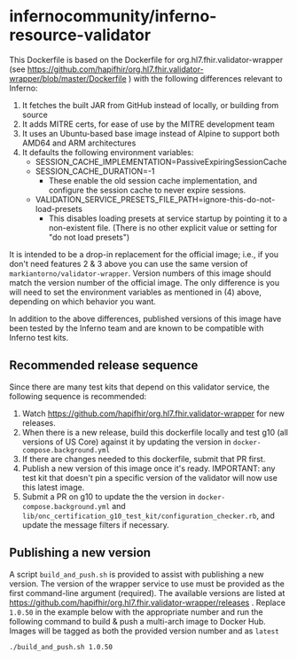 # infernocommunity/inferno-resource-validator

This Dockerfile is based on the Dockerfile for org.hl7.fhir.validator-wrapper (see https://github.com/hapifhir/org.hl7.fhir.validator-wrapper/blob/master/Dockerfile ) with the following differences relevant to Inferno:
1. It fetches the built JAR from GitHub instead of locally, or building from source
2. It adds MITRE certs, for ease of use by the MITRE development team
3. It uses an Ubuntu-based base image instead of Alpine to support both AMD64 and ARM architectures
4. It defaults the following environment variables:
   - SESSION_CACHE_IMPLEMENTATION=PassiveExpiringSessionCache
   - SESSION_CACHE_DURATION=-1
     - These enable the old session cache implementation, and configure the session cache to never expire sessions.
   - VALIDATION_SERVICE_PRESETS_FILE_PATH=ignore-this-do-not-load-presets
     - This disables loading presets at service startup by pointing it to a non-existent file. (There is no other explicit value or setting for "do not load presets")

It is intended to be a drop-in replacement for the official image; i.e., if you don't need features 2 & 3 above you can use the same version of `markiantorno/validator-wrapper`. Version numbers of this image should match the version number of the official image. The only difference is you will need to set the environment variables as mentioned in (4) above, depending on which behavior you want.

In addition to the above differences, published versions of this image have been tested by the Inferno team and are known to be compatible with Inferno test kits.

## Recommended release sequence
Since there are many test kits that depend on this validator service, the following sequence is recommended:

1. Watch https://github.com/hapifhir/org.hl7.fhir.validator-wrapper for new releases.
2. When there is a new release, build this dockerfile locally and test g10 (all versions of US Core) against it by updating the version in `docker-compose.background.yml`
3. If there are changes needed to this dockerfile, submit that PR first.
4. Publish a new version of this image once it's ready. IMPORTANT: any test kit that doesn't pin a specific version of the validator will now use this latest image.
5. Submit a PR on g10 to update the the version in `docker-compose.background.yml` and `lib/onc_certification_g10_test_kit/configuration_checker.rb`, and update the message filters if necessary.

## Publishing a new version
A script `build_and_push.sh` is provided to assist with publishing a new version. The version of the wrapper service to use must be provided as the first command-line argument (required).
The available versions are listed at https://github.com/hapifhir/org.hl7.fhir.validator-wrapper/releases .
Replace `1.0.50` in the example below with the appropriate number and run the following command to build & push a multi-arch image to Docker Hub. Images will be tagged as both the provided version number and as `latest`

```sh
./build_and_push.sh 1.0.50
```